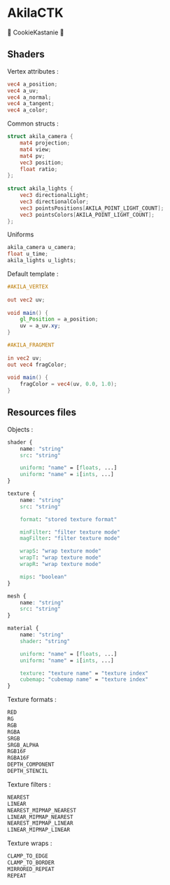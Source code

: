 ﻿# AkilaCTK

🍪 CookieKastanie 🍪

## Shaders

Vertex attributes :

```glsl
vec4 a_position;
vec4 a_uv;
vec4 a_normal;
vec4 a_tangent;
vec4 a_color;
```

Common structs :

```glsl
struct akila_camera {
	mat4 projection;
	mat4 view;
	mat4 pv;
	vec3 position;
	float ratio;
};
	
struct akila_lights {
	vec3 directionalLight;
	vec3 directionalColor;
	vec3 pointsPositions[AKILA_POINT_LIGHT_COUNT];
	vec3 pointsColors[AKILA_POINT_LIGHT_COUNT];
};
```

Uniforms

```glsl
akila_camera u_camera;
float u_time;
akila_lights u_lights;
```

Default template :

```glsl
#AKILA_VERTEX
	
out vec2 uv;
	
void main() {
	gl_Position = a_position;
	uv = a_uv.xy;
}

#AKILA_FRAGMENT
	
in vec2 uv;
out vec4 fragColor;
	
void main() {
	fragColor = vec4(uv, 0.0, 1.0);
}
```

## Resources files

Objects :

```css
shader {
	name: "string"
	src: "string"

	uniform: "name" = [floats, ...]
	uniform: "name" = i[ints, ...]
}

texture {
	name: "string"
	src: "string"

	format: "stored texture format"

	minFilter: "filter texture mode"
	magFilter: "filter texture mode"

	wrapS: "wrap texture mode"
	wrapT: "wrap texture mode"
	wrapR: "wrap texture mode"

	mips: "boolean"
}

mesh {
	name: "string"
	src: "string"
}

material {
	name: "string"
	shader: "string"

	uniform: "name" = [floats, ...]
	uniform: "name" = i[ints, ...]

	texture: "texture name" = "texture index"
	cubemap: "cubemap name" = "texture index"
}
```

Texture formats :

```css
RED
RG
RGB
RGBA
SRGB
SRGB_ALPHA
RGB16F
RGBA16F
DEPTH_COMPONENT
DEPTH_STENCIL
```

Texture filters :

```css
NEAREST
LINEAR
NEAREST_MIPMAP_NEAREST
LINEAR_MIPMAP_NEAREST
NEAREST_MIPMAP_LINEAR
LINEAR_MIPMAP_LINEAR
```

Texture wraps :

```css
CLAMP_TO_EDGE
CLAMP_TO_BORDER
MIRRORED_REPEAT
REPEAT
```
